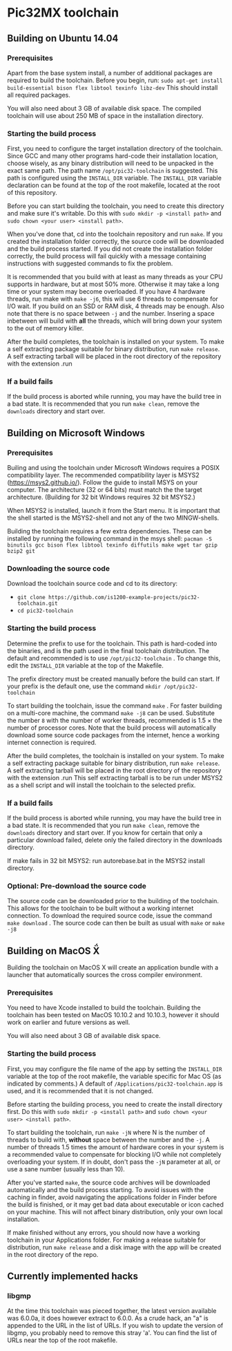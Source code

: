 # Pic32MX toolchain

## Building on Ubuntu 14.04
### Prerequisites
Apart from the base system install, a number of additional packages are required to
build the toolchain. Before you begin, run:
`sudo apt-get install build-essential bison flex libtool texinfo libz-dev`
This should install all required packages.

You will also need about 3 GB of available disk space. The compiled toolchain
will use about 250 MB of space in the installation directory.

### Starting the build process
First, you need to configure the target installation directory of the toolchain.
Since GCC and many other programs hard-code their installation location, choose wisely,
as any binary distribution will need to be unpacked in the exact same path.
The path name `/opt/pic32-toolchain` is suggested. This path is configured using
the `INSTALL_DIR` variable. The `INSTALL_DIR` variable declaration can be found at the top of the
root makefile, located at the root of this repository.

Before you can start building the toolchain, you need to create this directory and make
sure it's writable. Do this with `sudo mkdir -p <install path>` and 
`sudo chown <your user> <install path>`.

When you've done that, cd into the toolchain repository and run `make`.
If you created the installation folder correctly, the source code will be downloaded and
the build process started. If you did not create the installation folder correctly, the
build process will fail quickly with a message containing instructions with suggested
commands to fix the problem.

It is recommended that you build with at least as many threads as your CPU supports in
hardware, but at most 50% more. Otherwise it may take a long time or your system may
become overloaded. If you have 4 hardware threads, run make with `make -j6`, this will
use 6 threads to compensate for I/O wait. If you build on an SSD or RAM disk, 
4 threads may be enough. Also note that there is no space between `-j`
and the number. Insering a space inbetween will build with **all**
the threads, which will bring down your system to the out of memory killer.

After the build completes, the toolchain is installed on your system. To make
a self extracting package suitable for binary distribution, run `make release`.
A self extracting tarball will be placed in the root directory of the repository
with the extension .run

### If a build fails
If the build process is aborted while running, you may have the build tree in a bad
state. It is recommended that you run `make clean`, remove the `downloads` directory
and start over.

## Building on Microsoft Windows
### Prerequisites
Builing and using the toolchain under Microsoft Windows requires a POSIX
compatibility layer. The recommended compatibility layer is MSYS2
(https://msys2.github.io/). Follow the guide to install MSYS on your
computer. The architecture (32 or 64 bits) must match the the target
architecture. (Building for 32 bit Windows requires 32 bit MSYS2.)

When MSYS2 is installed, launch it from the Start menu. It is important
that the shell started is the MSYS2-shell and not any of the two MINGW-shells.

Building the toolchain requires a few extra dependencies. These can be installed
by running the following command in the msys shell:
`pacman -S binutils gcc bison flex libtool texinfo diffutils make wget tar gzip bzip2 git`

### Downloading the source code
Download the toolchain source code and cd to its directory:
 - `git clone https://github.com/is1200-example-projects/pic32-toolchain.git`
 - `cd pic32-toolchain`

### Starting the build process
Determine the prefix to use for the toolchain. This path is hard-coded into
the binaries, and is the path used in the final toolchain distribution.
The default and recommended is to use `/opt/pic32-toolchain` . To change
this, edit the `INSTALL_DIR` variable at the top of the Makefile.

The prefix directory must be created manually before the build can start.
If your prefix is the default one, use the command `mkdir /opt/pic32-toolchain`

To start building the toolchain, issue the command `make` .
For faster building on a multi-core machine, the command `make -j8`
can be used. Substitute the number `8` with the number of worker threads,
recommended is 1.5 × the number of processor cores.
Note that the build process will automatically download some source code
packages from the internet, hence a working internet connection is required.

After the build completes, the toolchain is installed on your system. To make
a self extracting package suitable for binary distribution, run `make release`.
A self extracting tarball will be placed in the root directory of the repository
with the extension .run
This self extracting tarball is to be run under MSYS2 as a shell script and will
install the toolchain to the selected prefix.

### If a build fails
If the build process is aborted while running, you may have the build tree in a bad
state. It is recommended that you run `make clean`, remove the `downloads` directory
and start over. If you know for certain that only a particular download failed,
delete only the failed directory in the downloads directory.

If make fails in 32 bit MSYS2: run autorebase.bat in the MSYS2 install directory.

### Optional: Pre-download the source code
The source code can be downloaded prior to the building of the toolchain.
This allows for the toolchain to be built without a working internet connection.
To download the required source code, issue the command `make download` .
The source code can then be built as usual with `make` or `make -j8`

## Building on MacOS Ẍ́
Building the toolchain on MacOS X will create an application bundle with
a launcher that automatically sources the cross compiler environment.

### Prerequisites
You need to have Xcode installed to build the toolchain. Building the toolchain
has been tested on MacOS 10.10.2 and 10.10.3, however it should work on earlier
and future versions as well.

You will also need about 3 GB of available disk space.

### Starting the build process
First, you may configure the file name of the app by setting the `INSTALL_DIR`
variable at the top of the root makefile, the variable specific for Mac OS 
(as indicated by comments.) A default of `/Applications/pic32-toolchain.app` is used,
and it is recommended that it is not changed.

Before starting the building process, you need to create the install directory first.
Do this with `sudo mkdir -p <install path>` and  `sudo chown <your user> <install path>`.

To start building the toolchain, run `make -jN` where N is the number of threads to build
with, **without** space between the number and the `-j`. A number of threads 1.5 times
the amount of hardware cores in your system is a recommended value to compensate for
blocking I/O while not completely overloading your system. If in doubt, don't pass
the `-jN` parameter at all, or use a sane number (usually less than 10).

After you've started `make`, the source code archives will be downloaded
automatically and the build process starting. To avoid issues with the caching in finder,
avoid navigating the applications folder in Finder before the build is finished, or
it may get bad data about executable or icon cached on your machine. This will not
affect binary distribution, only your own local installation.

If make finished without any errors, you should now have a working toolchain in your
Applications folder. For making a release suitable for distribution, run
`make release` and a disk image with the app will be created in the root directory
of the repo.


## Currently implemented hacks
### libgmp
At the time this toolchain was pieced together, the latest version available
was 6.0.0a, it does however extract to 6.0.0. As a crude hack, an "a" is appended to the
URL in the list of URLs. If you wish to update the version of libgmp, you probably
need to remove this stray 'a'. You can find the list of URLs near the top of the
root makefile.
